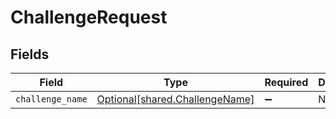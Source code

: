 # ChallengeRequest


## Fields

| Field                                                                  | Type                                                                   | Required                                                               | Description                                                            |
| ---------------------------------------------------------------------- | ---------------------------------------------------------------------- | ---------------------------------------------------------------------- | ---------------------------------------------------------------------- |
| `challenge_name`                                                       | [Optional[shared.ChallengeName]](../../models/shared/challengename.md) | :heavy_minus_sign:                                                     | N/A                                                                    |